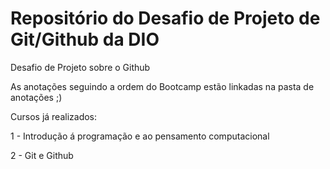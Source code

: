 # Repositório do Desafio de Projeto de Git/Github da DIO
Desafio de Projeto sobre o Github

As anotações seguindo a ordem do Bootcamp estão linkadas na pasta de anotações ;)

Cursos já realizados:

1 - Introdução á programação e ao pensamento computacional

2 - Git e Github
